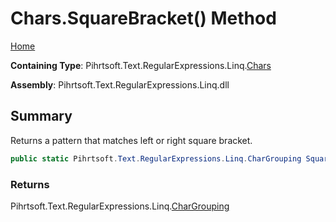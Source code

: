 # Chars\.SquareBracket\(\) Method

[Home](../../../../../../README.md)

**Containing Type**: Pihrtsoft\.Text\.RegularExpressions\.Linq\.[Chars](../README.md)

**Assembly**: Pihrtsoft\.Text\.RegularExpressions\.Linq\.dll

## Summary

Returns a pattern that matches left or right square bracket\.

```csharp
public static Pihrtsoft.Text.RegularExpressions.Linq.CharGrouping SquareBracket()
```

### Returns

Pihrtsoft\.Text\.RegularExpressions\.Linq\.[CharGrouping](../../CharGrouping/README.md)

